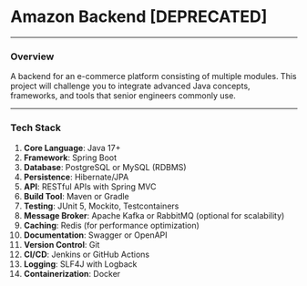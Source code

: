 
# **Amazon Backend** [DEPRECATED]

---

### **Overview**
A backend for an e-commerce platform consisting of multiple modules. This project will challenge you to integrate advanced Java concepts, frameworks, and tools that senior engineers commonly use.

---

### **Tech Stack**
1. **Core Language**: Java 17+  
2. **Framework**: Spring Boot  
3. **Database**: PostgreSQL or MySQL (RDBMS)  
4. **Persistence**: Hibernate/JPA  
5. **API**: RESTful APIs with Spring MVC  
6. **Build Tool**: Maven or Gradle  
7. **Testing**: JUnit 5, Mockito, Testcontainers  
8. **Message Broker**: Apache Kafka or RabbitMQ (optional for scalability)  
9. **Caching**: Redis (for performance optimization)  
10. **Documentation**: Swagger or OpenAPI  
11. **Version Control**: Git  
12. **CI/CD**: Jenkins or GitHub Actions  
13. **Logging**: SLF4J with Logback  
14. **Containerization**: Docker  

